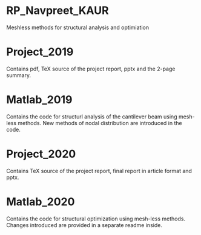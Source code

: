# RP_Navpreet_KAUR
Meshless methods for structural analysis and optimiation

# Project_2019
Contains pdf, TeX source of the project report, pptx and the 2-page summary.

# Matlab_2019
Contains the code for structurl analysis of the cantilever beam using mesh-less methods.
New methods of nodal distribution are introduced in the code.

# Project_2020
Contains TeX source of the project report, final report in article format and pptx.

# Matlab_2020
Contains the code for structural optimization using mesh-less methods.
Changes introduced are provided in a separate readme inside.
